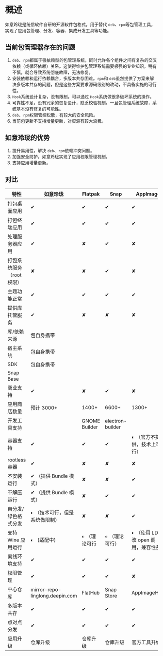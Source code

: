 <!--
SPDX-FileCopyrightText: 2023 UnionTech Software Technology Co., Ltd.

SPDX-License-Identifier: LGPL-3.0-or-later
-->

# 概述

如意玲珑是统信软件自研的开源软件包格式，用于替代 `deb`、`rpm`等包管理工具，实现了应用包管理、分发、容器、集成开发工具等功能。

## 当前包管理器存在的问题

1. `deb`、`rpm`都属于强依赖型的包管理系统，同时允许各个组件之间有复杂的交叉依赖（或循环依赖）关系。这使得维护包管理系统需要极强的专业知识，稍有不慎，就会导致系统彻底故障，无法修复。
2. 安装依赖和运行依赖耦合，多版本共存困难。`rpm`和 `deb`虽然提供了方案来解决多版本共存的问题，但是这些方案要求源码级别的改动，不具备实施的可行性。
3. `Hook`系统设计复杂，没有限制，可以通过 `Hook`系统做很多破坏系统的操作。
4. 可靠性不足，没有冗余的恢复设计，缺乏校验机制。一旦包管理系统故障，系统基本没有修复的可能性。
5. `deb`、`rpm`权限管控松散，有较大的安全风险。
6. 当前包更新不支持增量更新，对资源有较大浪费。

## 如意玲珑的优势

1. 提升易用性，解决 `deb`、`rpm`依赖冲突问题。
2. 加强安全防护，如意玲珑实现了应用权限管理机制。
3. 支持应用增量更新。

## 对比

| 特性                      | 如意玲珑                        | Flatpak       | Snap             | AppImage                               |
| ------------------------- | ------------------------------- | ------------- | ---------------- | -------------------------------------- |
| 打包桌面应用              | ✔                              | ✔            | ✔               | ✔                                     |
| 打包终端应用              | ✔                              | ✔            | ✔               | ✔                                     |
| 处理服务器应用            | ✔                              | ✘             | ✔               | ✘                                      |
| 打包系统服务（root 权限） | ✘                               | ✘             | ✔               | ✘                                      |
| 主题功能正常              | ✔                              | ✔            | ✔               | ✔                                     |
| 提供库托管服务            | ✔                              | ✘             | ✘                | ✘                                      |
| 库/依赖来源               | 包自身携带                      |               |                  |                                        |
| 宿主系统                  | 包自身携带                      |               |                  |                                        |
| SDK                       | 包自身携带                      |               |                  |                                        |
| Snap Base                 |                                 |               |                  |                                        |
| 商业支持                  | ✔                              | ✘             | ✔               | ✘                                      |
| 应用商店数量              | 预计 3000+                      | 1400+         | 6600+            | 1300+                                  |
| 开发工具支持              |                                 | GNOME Builder | electron-builder |                                        |
| 容器支持                  | ✔                              | ✔            | ✔               | ◐ （官方不提供，技术上可行）           |
| rootless 容器             | ✔                              | ✘             | ✘                | ✘                                      |
| 不安装运行                | ✔ （提供 Bundle 模式）         | ✘             | ✘                | ✔                                     |
| 不解压运行                | ✔ （提供 Bundle 模式）         | ✘             | ✔               | ✔                                     |
| 自分发/绿色格式分发       | ◐ （技术可行，但是系统做限制）  | ✘             | ✘                | ✔                                     |
| 支持 Wine 应用运行        | ◐   (适配中)                    | ◐ （理论可行  | ◐ （理论可行）   | ◐ （使用 LD 修改 open 调用，兼容性差） |
| 离线环境支持              | ✔                              | ✔            | ✔               | ✔                                     |
| 权限管理                  | ✔                              | ✔            | ✔               | ✘                                      |
| 中心仓库                  | mirror-repo-linglong.deepin.com | FlatHub       | Snap Store       | AppImageHub                            |
| 多版本共存                | ✔                              | ✔            | ✔               | ✔                                     |
| 点对点分发                | ✔                              | ✔            | ✔               | ✔                                     |
| 应用升级                  | 仓库升级                        | 仓库升级      | 仓库升级         | 官方工具升级                           |

